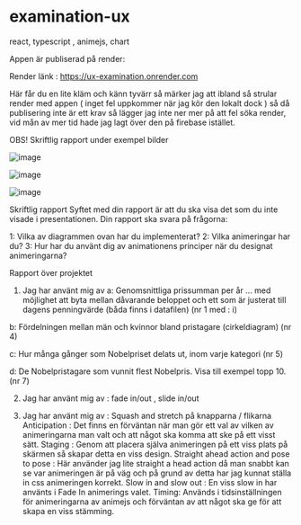 # examination-ux
react, typescript , animejs, chart


Appen är publiserad på render: 

Render länk : https://ux-examination.onrender.com 

Här får du en lite kläm och känn tyvärr så märker jag att ibland så strular render med appen ( inget fel uppkommer när jag kör den lokalt dock ) så då publisering inte är ett krav så lägger jag inte ner mer på att fel söka render, vid mån av mer tid hade jag lagt över den på firebase istället.

OBS! Skriftlig rapport under exempel bilder


![image](https://user-images.githubusercontent.com/83230387/207112376-890c00c6-aa04-4c7b-a429-f75fcbf252c9.png)



![image](https://user-images.githubusercontent.com/83230387/207113251-a62d0bc4-b68c-4916-9134-b8caba488b0f.png)


![image](https://user-images.githubusercontent.com/83230387/207113499-bfc713e3-2c06-4d95-98f9-b253e26792f4.png)



Skriftlig rapport
Syftet med din rapport är att du ska visa det som du inte visade i presentationen. Din rapport ska svara på frågorna:

1: Vilka av diagrammen ovan har du implementerat?
2: Vilka animeringar har du?
3: Hur har du använt dig av animationens principer när du designat animeringarna?









Rapport över projektet


1. Jag har använt mig av 
   a: Genomsnittliga prissumman per år
... med möjlighet att byta mellan dåvarande beloppet och ett som är justerat till dagens penningvärde (båda finns i datafilen) (nr 1 med : i)

  b: Fördelningen mellan män och kvinnor bland pristagare (cirkeldiagram) (nr 4)
  
  c: Hur många gånger som Nobelpriset delats ut, inom varje kategori (nr 5)
  
  d: De Nobelpristagare som vunnit flest Nobelpris. Visa till exempel topp 10. (nr 7)
  
  
2. Jag har använt mig av : fade in/out  ,   slide in/out


3. Jag har använt mig av : 
  Squash and stretch på knapparna / flikarna
  Anticipation : Det finns en förväntan när man gör ett val av vilken av animeringarna man valt och att något ska komma att ske på ett visst sätt.
  Staging : Genom att placera själva animeringen på ett viss plats på skärmen så skapar detta en viss design.
  Straight ahead action and pose to pose : Här använder jag lite straight a head action då man snabbt kan se var animeringen är på väg och på grund av detta har jag     kunnat ställa in css animeringen korrekt.
  Slow in and slow out : En viss slow in har använts i Fade In animerings valet.
  Timing: Används i tidsinställningen för animeringarna av animejs och förväntan av att något ska ge för att skapa en viss stämming.
  
  
  
